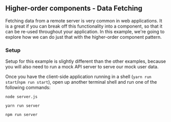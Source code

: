 ## Higher-order components - Data Fetching

Fetching data from a remote server is very common in web applications. It is a great if you can break off this functionality into a component, so that it can be re-used throughout your application. In this example, we're going to explore how we can do just that with the higher-order component pattern.

### Setup

Setup for this example is slightly different than the other examples, because you will also need to run a mock API server to serve our mock user data.

Once you have the client-side application running in a shell (`yarn run start`/`npm run start`), open up another terminal shell and run one of the following commands:

```
node server.js

yarn run server

npm run server
```
